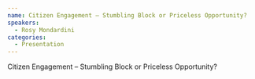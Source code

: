 ```yaml
--- 
name: Citizen Engagement – Stumbling Block or Priceless Opportunity? 
speakers: 
  - Rosy Mondardini
categories:
  - Presentation
---
```


Citizen Engagement – Stumbling Block or Priceless Opportunity?